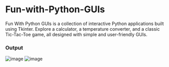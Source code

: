 # Fun-with-Python-GUIs

Fun With Python GUIs is a collection of interactive Python applications built using Tkinter. Explore a calculator, a temperature converter, and a classic Tic-Tac-Toe game, all designed with simple and user-friendly GUIs.

### Output
![image](https://github.com/user-attachments/assets/524fedeb-c6a4-437f-b6cc-bf50af72b4f3)
![image](https://github.com/user-attachments/assets/2c33c3c9-779e-46e7-937b-f825072efa01)

